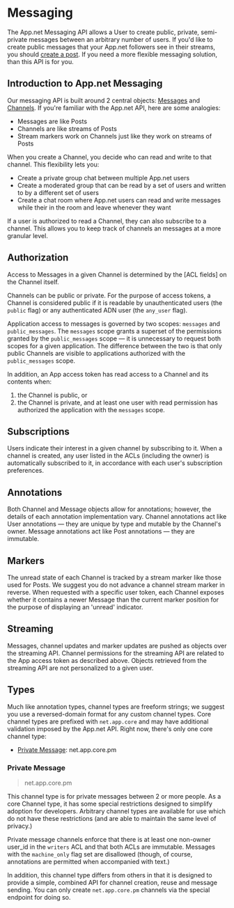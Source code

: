 # Messaging

The App.net Messaging API allows a User to create public, private, semi-private  messages between an arbitrary number of users. If you'd like to create public messages that your App.net followers see in their streams, you should [create a post](https://github.com/appdotnet/api-spec/blob/master/resources/posts.md#create-a-post). If you need a more flexible messaging solution, than this API is for you.

## Introduction to App.net Messaging

Our messaging API is built around 2 central objects: [Messages](https://github.com/appdotnet/api-spec/blob/master/objects.md#message) and [Channels](https://github.com/appdotnet/api-spec/blob/master/objects.md#channel). If you're familiar with the App.net API, here are some analogies:

* Messages are like Posts
* Channels are like streams of Posts
* Stream markers work on Channels just like they work on streams of Posts

When you create a Channel, you decide who can read and write to that channel. This flexibility lets you:

* Create a private group chat between multiple App.net users
* Create a moderated group that can be read by a set of users and written to by a different set of users
* Create a chat room where App.net users can read and write messages while their in the room and leave whenever they want

If a user is authorized to read a Channel, they can also subscribe to a channel. This allows you to keep track of channels an messages at a more granular level.

## Authorization

Access to Messages in a given Channel is determined by the [ACL fields] on the Channel itself.

Channels can be public or private. For the purpose of access tokens, a Channel is considered public if it is readable by unauthenticated users (the `public` flag) or any authenticated ADN user (the `any_user` flag).

Application access to messages is governed by two scopes: `messages` and `public_messages`. The `messages` scope grants a superset of the permissions granted by the `public_messages` scope — it is unnecessary to request both scopes for a given application. The difference between the two is that only public Channels are visible to applications authorized with the `public_messages` scope.

In addition, an App access token has read access to a Channel and its contents when:

1. the Channel is public, or
2. the Channel is private, and at least one user with read permission has authorized the application with the `messages` scope.

## Subscriptions

Users indicate their interest in a given channel by subscribing to it. When a channel is created, any user listed in the ACLs (including the owner) is automatically subscribed to it, in accordance with each user's subscription preferences.

## Annotations

Both Channel and Message objects allow for annotations; however, the details of each annotation implementation vary. Channel annotations act like User annotations — they are unique by type and mutable by the Channel's owner. Message annotations act like Post annotations — they are immutable.

## Markers

The unread state of each Channel is tracked by a stream marker like those used for Posts. We suggest you do not advance a channel stream marker in reverse. When requested with a specific user token, each Channel exposes whether it contains a newer Message than the current marker position for the purpose of displaying an 'unread' indicator.

## Streaming

Messages, channel updates and marker updates are pushed as objects over the streaming API. Channel permissions for the streaming API are related to the App access token as described above. Objects retrieved from the streaming API are not personalized to a given user.

## Types

Much like annotation types, channel types are freeform strings; we suggest you use a reversed-domain format for any custom channel types. Core channel types are prefixed with `net.app.core` and may have additional validation imposed by the App.net API. Right now, there's only one core channel type:

* [Private Message](#private-message): net.app.core.pm

### Private Message

> net.app.core.pm

This channel type is for private messages between 2 or more people. As a core Channel type, it has some special restrictions designed to simplify adoption for developers. Arbitrary channel types are available for use which do not have these restrictions (and are able to maintain the same level of privacy.)

Private message channels enforce that there is at least one non-owner user_id in the ```writers``` ACL and that both ACLs are immutable. Messages with the `machine_only` flag set are disallowed (though, of course, annotations are permitted when accompanied with text.)

In addition, this channel type differs from others in that it is designed to provide a simple, combined API for channel creation, reuse and message sending. You can only create `net.app.core.pm` channels via the special endpoint for doing so.

